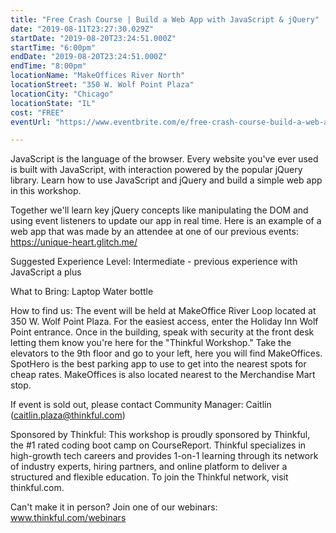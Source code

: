 ```yaml
---
title: "Free Crash Course | Build a Web App with JavaScript & jQuery"
date: "2019-08-11T23:27:30.029Z"
startDate: "2019-08-20T23:24:51.000Z"
startTime: "6:00pm"
endDate: "2019-08-20T23:24:51.000Z"
endTime: "8:00pm"
locationName: "MakeOffices River North"
locationStreet: "350 W. Wolf Point Plaza"
locationCity: "Chicago"
locationState: "IL"
cost: "FREE"
eventUrl: "https://www.eventbrite.com/e/free-crash-course-build-a-web-app-with-javascript-jquery-tickets-64547074036?aff=ChicagoTechEvents"

---
```


JavaScript is the language of the browser. Every website you've ever used is built with JavaScript, with interaction powered by the popular jQuery library. Learn how to use JavaScript and jQuery and build a simple web app in this workshop.

Together we'll learn key jQuery concepts like manipulating the DOM and using event listeners to update our app in real time. Here is an example of a web app that was made by an attendee at one of our previous events: https://unique-heart.glitch.me/

Suggested Experience Level:
Intermediate - previous experience with JavaScript a plus

What to Bring:
Laptop
Water bottle 

How to find us: 
The event will be held at MakeOffice River Loop located at 350 W. Wolf Point Plaza. For the easiest access, enter the Holiday Inn Wolf Point entrance. Once in the building, speak with security at the front desk letting them know you're here for the "Thinkful Workshop." Take the elevators to the 9th floor and go to your left, here you will find MakeOffices. SpotHero is the best parking app to use to get into the nearest spots for cheap rates. MakeOffices is also located nearest to the Merchandise Mart stop.

If event is sold out, please contact Community Manager: Caitlin (caitlin.plaza@thinkful.com)

Sponsored by Thinkful:
This workshop is proudly sponsored by Thinkful, the #1 rated coding boot camp on CourseReport. Thinkful specializes in high-growth tech careers and provides 1-on-1 learning through its network of industry experts, hiring partners, and online platform to deliver a structured and flexible education. To join the Thinkful network, visit thinkful.com.

Can't make it in person? Join one of our webinars: www.thinkful.com/webinars


